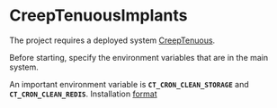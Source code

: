 # CreepTenuousImplants

The project requires a deployed system [CreepTenuous](https://github.com/Zer0S2m/CreepTenuous).

Before starting, specify the environment variables that are in the main system.

An important environment variable is **`CT_CRON_CLEAN_STORAGE`** and **`CT_CRON_CLEAN_REDIS`**. 
Installation [format](https://docs.oracle.com/cd/E12058_01/doc/doc.1014/e12030/cron_expressions.htm)
